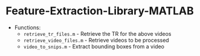 # Feature-Extraction-Library-MATLAB

* Functions:
  - `retrieve_tr_files.m`     - Retrieve the TR for the above videos
  - `retrieve_video_files.m`  - Retrieve videos to be processed
  - `video_to_snips.m`        - Extract bounding boxes from a video

